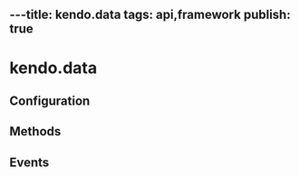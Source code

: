 ---title: kendo.data
tags: api,framework
publish: true
---
# kendo.data

## Configuration

## Methods

## Events